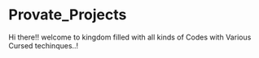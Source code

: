 # Provate_Projects

Hi there!!
welcome to kingdom filled with all kinds of Codes with Various Cursed techinques..!
